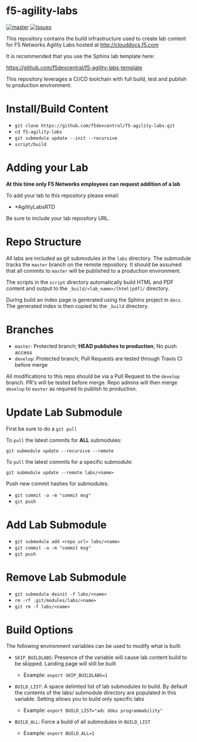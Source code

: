 # f5-agility-labs

[![master](https://travis-ci.com/f5devcentral/f5-agility-labs.svg?branch=master)](https://travis-ci.org/f5devcentral/f5-agility-labs)
[![Issues](https://img.shields.io/github/issues/f5devcentral/f5-agility-labs)](https://github.com/f5devcentral/f5-agility-labs/issues)

This repository contains the build infrastructure used to create lab content
for F5 Networks Agility Labs hosted at http://clouddocs.f5.com

It is recommended that you use the Sphinx lab template here:

https://github.com/f5devcentral/f5-agility-labs-template

This repository leverages a CI/CD toolchain with full build, test and publish
to production environment.

# Install/Build Content

- `git clone https://github.com/f5devcentral/f5-agility-labs.git`
- `cd f5-agility-labs`
- `git submodule update --init --recursive`
- `script/build`

# Adding your Lab

**At this time only F5 Networks employees can request addition of a lab**

To add your lab to this repository please email:

 - *AgilityLabsRTD

Be sure to include your lab repository URL.

# Repo Structure

All labs are included as git submodules in the `labs` directory.  The submodule
tracks the `master` branch on the remote repository.  It should be assumed that
all commits to `master` will be published to a production environment.

The scripts in the `script` directory automatically build HTML and PDF content
and output to the `_build/<lab_name>/[html|pdf]/` directory.

During build an index page is generated using the Sphinx project in `docs`.  The
generated index is then copied to the `_build` directory.

# Branches

- `master`: Protected branch; **HEAD publishes to production**; No push access
- `develop`: Protected branch; Pull Requests are tested through Travis CI
  before merge

All modifications to this repo should be via a Pull Request to the `develop`
branch.  PR's will be tested before merge.  Repo admins will then merge
`develop` to `master` as required to publish to production.

# Update Lab Submodule

First be sure to do a `git pull`

To `pull` the latest commits for **ALL** submodules:

`git submodule update --recursive --remote`

To `pull` the latest commits for a specific submodule:

`git submodule update --remote labs/<name>`

Push new commit hashes for submodules:

- `git commit -a -m "commit msg"`
- `git push`

# Add Lab Submodule

- `git submodule add <repo_url> labs/<name>`
- `git commit -a -m "commit msg"`
- `git push`

# Remove Lab Submodule

- `git submodule deinit -f labs/<name>`
- `rm -rf .git/modules/labs/<name>`
- `git rm -f labs/<name>`

# Build Options

The following environment variables can be used to modify what is built:

- ``SKIP_BUILDLABS``: Presence of the variable will cause lab content 
  build to be skipped.  Landing page will still be built

  - Example: ``export SKIP_BUILDLABS=1``

- ``BUILD_LIST``: A space delimted list of lab submodules to build.  By 
  default the contents of the labs/ submodule directory are populated
  in this variable.  Setting allows you to build only specific labs

  - Example: ``export BUILD_LIST="adc ddos programmability"``

- ``BUILD_ALL``: Force a build of all submodules in ``BUILD_LIST``

  - Example: ``export BUILD_ALL=1``
